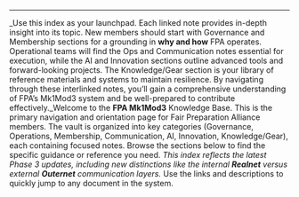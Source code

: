 ---  
_Use this index as your launchpad. Each linked note provides in-depth insight into its topic. New members should start with Governance and Membership sections for a grounding in **why and how** FPA operates. Operational teams will find the Ops and Communication notes essential for execution, while the AI and Innovation sections outline advanced tools and forward-looking projects. The Knowledge/Gear section is your library of reference materials and systems to maintain resilience. By navigating through these interlinked notes, you’ll gain a comprehensive understanding of FPA’s Mk1Mod3 system and be well-prepared to contribute effectively._Welcome to the **FPA Mk1Mod3** Knowledge Base. This is the primary navigation and orientation page for Fair Preparation Alliance members. The vault is organized into key categories (Governance, Operations, Membership, Communication, AI, Innovation, Knowledge/Gear), each containing focused notes. Browse the sections below to find the specific guidance or reference you need. _This index reflects the latest Phase 3 updates, including new distinctions like the internal **Realnet** versus external **Outernet** communication layers._ Use the links and descriptions to quickly jump to any document in the system.
